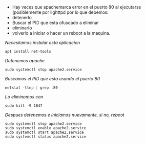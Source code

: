 - Hay veces que apachemarca error en el puerto 80 al ejecutarse (posiblemente por lighttpd por lo que debemos:
- detenerlo
- Buscar el PID que esta ofuscado a eliminar
- eliminarlo
- volverlo a iniciar o hacer un reboot a la maquina.

_Necesitamos instalar esta aplicacion_
```
apt install net-tools
```
_Detenemos apache_
```
sudo systemctl stop apache2.service 
```
_Buscamos el PID que esta usando el puerto 80_
```
netstat -ltnp | grep :80
```
_Lo eliminamos con_
```
sudo kill -9 1047
```
_Despues detenemos e iniciamos nuevamente, si no, reboot_

```
sudo systemctl stop apache2.service 
sudo systemctl enable apache2.service 
sudo systemctl start apache2.service
sudo systemctl status apache2.service
```
